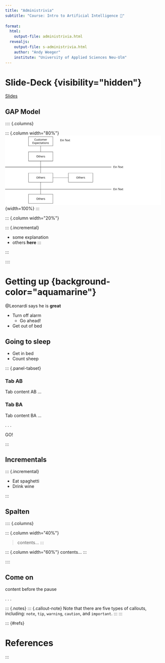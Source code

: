 ```yaml
---
title: "Administrivia"  
subtitle: "Course: Intro to Artificial Intelligence 🧠"

format: 
  html:
    output-file: administrivia.html
  revealjs:
    output-file: s-administrivia.html 
    author: "Andy Weeger"
    institute: "University of Applied Sciences Neu-Ulm"
---
```


# Slide-Deck {visibility="hidden"}

[Slides](s-administrivia.html)


## GAP Model

:::: {.columns}

::: {.column width="80%"}
![GAP Modell @Leonardi](images/grafik.svg){width=100%}
:::

::: {.column width="20%"}

::: {.incremental}
- some explanation
- others __here__
:::

:::

::::



# Getting up {background-color="aquamarine"}

@Leonardi says he is
__great__

- Turn off alarm
  - Go ahead! 
- Get out of bed

## Going to sleep

- Get in bed
- Count sheep

::: {.panel-tabset}

### Tab AB

Tab content AB ...

### Tab BA

Tab content BA ...

. . . 

GO!

:::

## Incrementals

::: {.incremental}

- Eat spaghetti
- Drink wine

:::

## Spalten

:::: {.columns}

::: {.column width="40%"}
> contents...
:::

::: {.column width="60%"}
contents...
:::

::::

## Come on

content before the pause

. . .

::: {.notes}
::: {.callout-note}
Note that there are five types of callouts, including:
`note`, `tip`, `warning`, `caution`, and `important`.
:::
:::

::: {#refs}
# References
:::

